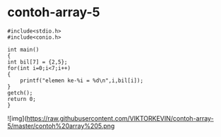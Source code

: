 # contoh-array-5

    #include<stdio.h>
    #include<conio.h>

    int main()
    {
    int bil[7] = {2,5};
    for(int i=0;i<7;i++)
    {
        printf("elemen ke-%i = %d\n",i,bil[i]);
    }
    getch();
    return 0;
    }
    
![img](https://raw.githubusercontent.com/VIKTORKEVIN/contoh-array-5/master/contoh%20array%205.png
